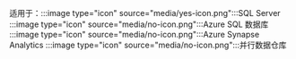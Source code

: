 <Token>适用于：:::image type="icon" source="media/yes-icon.png":::SQL Server :::image type="icon" source="media/no-icon.png":::Azure SQL 数据库 :::image type="icon" source="media/no-icon.png":::Azure Synapse Analytics :::image type="icon" source="media/no-icon.png":::并行数据仓库 </Token>
